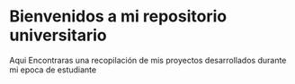 # Bienvenidos a mi repositorio universitario
Aqui Encontraras una recopilación de mis proyectos desarrollados durante mi epoca de estudiante
